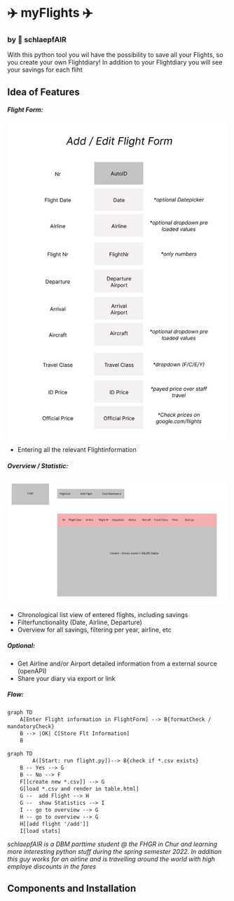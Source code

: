 # ✈️ myFlights ✈️

### by 🐣 schlaepfAIR

With this python tool you wil have the possibility to save all your Flights, so you create your own Flightdiary!
In addition to your Flightdiary you will see your savings for each fliht

## Idea of Features

##### Flight Form:

![Add Flight Form](/img/AddFlight.jpg)

- Entering all the relevant Flightinformation

##### Overview / Statistic:

![Flight Overview](/img/FlightOverview.jpg)

- Chronological list view of entered flights, including savings
- Filterfunctionality (Date, Airline, Departure)
- Overview for all savings, filtering per year, airline, etc

##### _Optional_:

- Get Airline and/or Airport detailed information from a external source (openAPI)
- Share your diary via export or link

##### _Flow_: 

```mermaid
graph TD
    A[Enter Flight information in FlightForm] --> B{formatCheck / mandatoryCheck}
    B --> |OK| C[Store Flt Information]
    B
```

```mermaid
graph TD
        A([Start: run flight.py])--> B{check if *.csv exists}
    B -- Yes --> G
    B -- No --> F
    F[[create new *.csv]] --> G
    G[load *.csv and render in table.html] 
    G --  add Flight --> H
    G --  show Statistics --> I
    I -- go to overview --> G
    H -- go to overview --> G
    H[[add flight '/add']]
    I[load stats]
```

_schlaepfAIR is a DBM parttime student @ the FHGR in Chur and learning more interesting python stuff during the spring semester 2022. In addition this guy works for an airline and is travelling around the world with high employe discounts in the fares_

## Components and Installation

##